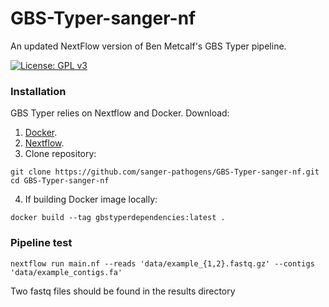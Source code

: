 # GBS-Typer-sanger-nf
An updated NextFlow version of Ben Metcalf's GBS Typer pipeline.

[![License: GPL v3](https://img.shields.io/badge/License-GPL%20v3-brightgreen.svg)](https://github.com/sanger-pathogens/GBS-Typer-sanger-nf/blob/master/LICENSE)

### Installation
GBS Typer relies on Nextflow and Docker.
Download:
1. [Docker](https://www.docker.com/).
2. [Nextflow](https://www.nextflow.io/).
3. Clone repository:
```
git clone https://github.com/sanger-pathogens/GBS-Typer-sanger-nf.git
cd GBS-Typer-sanger-nf
```
4. If building Docker image locally:
```
docker build --tag gbstyperdependencies:latest .
```

### Pipeline test
```
nextflow run main.nf --reads 'data/example_{1,2}.fastq.gz' --contigs 'data/example_contigs.fa'
```
Two fastq files should be found in the results directory
